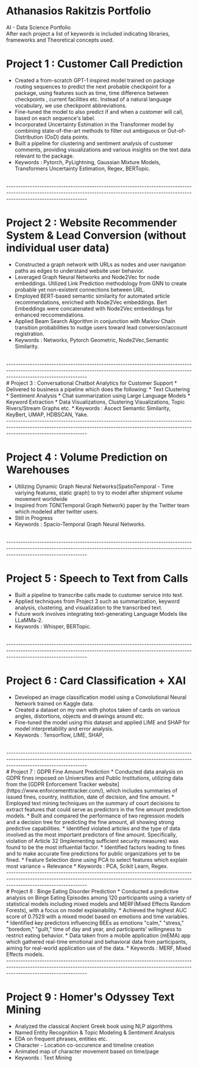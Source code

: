 # Athanasios Rakitzis Portfolio
AI - Data Science Portfolio
<br>
After each project a list of keywords is included indicating libraries, frameworks and Theoretical concepts used.
<br>


# Project 1 : Customer Call Prediction
* Created a from-scratch GPT-1 inspired model trained on package routing sequences to predict the next probable checkpoint for a package, using features such as time, time difference between checkpoints , current facilities etc. Instead of a natural language vocabulary, we use checkpoint abbreviations.
* Fine-tuned the model to also predict if and when a customer will call, based on each sequence's label.
* Incorporated Uncertainty Estimation in the Transformer model by combining state-of-the-art methods to filter out ambiguous or Out-of-Distribution (OoD) data points.
* Built a pipeline for clustering and sentiment analysis of customer comments, providing visualizations and various insights on the text data relevant to the package.
* Keywords : Pytorch, PyLightning, Gaussian Mixture Models, Transformers Uncertainty Estimation, Regex, BERTopic.
<br>
----------------------------------------------------------------------------------------------------------------------------------------------------------------------------------------------
<br>

# Project 2 : Website Recommender System & Lead Conversion (without individual user data)
*  Constructed a graph network with URLs as nodes and user navigation paths as edges to understand website user behavior.
*  Leveraged Graph Neural Networks and Node2Vec for node embeddings. Utilized  Link Prediction methodology from GNN to create probable yet non-existent connections between URL.
*  Employed BERT-based semantic similarity for automated article recommendations, enriched with Node2Vec embeddings. Bert Embeddings were concatenated with Node2Vec embeddings for enhanced reccomendations.
*  Applied Beam Search Algorithm in conjunction with Markov Chain transition probabilities to nudge users toward lead conversion/account registration.
*  Keywords : Networkx, Pytorch Geometric, Node2Vec,Semantic Similarity.
<br>
----------------------------------------------------------------------------------------------------------------------------------------------------------------------------------------------
<br>
# Project 3 : Conversational Chatbot Analytics for Customer Support
* Delivered to business a pipeline which does the following:
  * Text Clustering
  * Sentiment Analysis
  * Chat summarization using Large Language Models
  * Keyword Extraction
  * Data Visualizations, Clustering Visualizations, Topic Rivers/Stream Graphs etc.
* Keywords : Ascect Semantic Similarity, KeyBert, UMAP, HDBSCAN, Yake.
<br>
----------------------------------------------------------------------------------------------------------------------------------------------------------------------------------------------
<br>

# Project 4 : Volume Prediction on Warehouses
* Utilizing Dynamic Graph Neural Networks(SpatioTemporal - Time variying features, static graph) to try to model after shipment volume movement worldwide
* Inspired from TGN(Temporal Graph Network) paper by the Twitter team which modeled after twitter users.
* Still in Progress
* Keywords : Spacio-Temporal Graph Neural Networks.
<br>
----------------------------------------------------------------------------------------------------------------------------------------------------------------------------------------------
<br>

# Project 5 : Speech to Text from Calls
* Built a pipeline to transcribe calls made to customer service into text.
* Applied techniques from Project 3 such as summarization, keyword analysis, clustering, and visualization to the transcribed text.
* Future work involves integrating text-generating Language Models like LLaMMa-2.
* Keywords : Whisper, BERTopic.
<br>
----------------------------------------------------------------------------------------------------------------------------------------------------------------------------------------------
<br>

# Project 6 : Card Classification + XAI
* Developed an image classification model using a Convolutional Neural Network trained on Kaggle data.
* Created a dataset on my own with photos taken of cards on various angles, distortions, objects and drawings around etc.
* Fine-tuned the model using this dataset and applied LIME and SHAP for model interpretability and error analysis.
* Keywords : Tensorflow, LIME, SHAP,
<br>
----------------------------------------------------------------------------------------------------------------------------------------------------------------------------------------------
<br>
# Project 7 :  GDPR Fine Amount Prediction
* Conducted data analysis on GDPR fines imposed on Universities and Public Institutions, utilizing data from the [GDPR Enforcement Tracker website](https://www.enforcementtracker.com/), which includes summaries of issued fines, country, institution, date of decision, and fine amount.
* Employed text mining techniques on the summary of court decisions to extract features that could serve as predictors in the fine amount prediction models.
* Built and compared the performance of two regression models and a decision tree for predicting the fine amount, all showing strong predictive capabilities.
* Identified violated articles and the type of data involved as the most important predictors of fine amount. Specifically, violation of Article 32 (Implementing sufficient security measures) was found to be the most influential factor.
* Identified factors leading to fines and to make accurate fine predictions for public organizations yet to be fined.
* Feature Selection done  using PCA to select features which explain most variance + Relevance
* Keywords : PCA, Scikit Learn, Regex.

<br>
----------------------------------------------------------------------------------------------------------------------------------------------------------------------------------------------
<br>
# Project 8 : Binge Eating Disorder Prediction
* Conducted a predictive analysis on Binge Eating Episodes among 120 participants using a variety of statistical models including mixed models and MERF(Mixed Effects Random Forests), with a focus on model explainability. 
* Achieved the highest AUC score of 0.7529 with a mixed model based on emotions and time variables.
* Identified key predictors influencing BEEs as emotions "calm," "stress," "boredom," "guilt," time of day and year, and participants’ willingness to restrict eating behavior. 
* Data taken from a mobile application (mEMA) app which gathered real-time emotional and behavioral data from participants, aiming for real-world application use of the data.
* Keywords : MERF, Mixed Effects models.
<br>
----------------------------------------------------------------------------------------------------------------------------------------------------------------------------------------------
<br>

# Project 9 : Homer's Odyssey Text Mining
* Analyzed the classical Ancient Greek book using NLP algorithms
* Named Entity Recognition & Topic Modeling & Sentiment Analysis
* EDA on frequent phrases, entities etc.
* Character - Location co-occurence and timeline creation
* Animated map of character movement based on time/page
* Keywords : Text Mining

